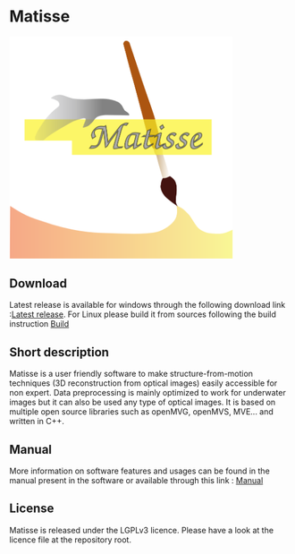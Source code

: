 Matisse
=====================================

<p align="left">
<img src="https://github.com/IfremerUnderwater/Matisse/raw/master/Src/MatisseGui/resources/ifremer-grand.png" width="400">
<p/>

## Download

Latest release is available for windows through the following download link :[Latest release](https://github.com/IfremerUnderwater/Matisse/releases).
For Linux please build it from sources following the build instruction [Build](https://github.com/IfremerUnderwater/Matisse/blob/master/BUILD.md)

## Short description

Matisse is a user friendly software to make structure-from-motion techniques (3D reconstruction from optical images) easily accessible for non expert.
Data preprocessing is mainly optimized to work for underwater images but it can also be used any type of optical images.
It is based on multiple open source libraries such as openMVG, openMVS, MVE... and written in C++.

## Manual

More information on software features and usages can be found in the manual present in the software or available through this link : [Manual](https://github.com/IfremerUnderwater/Matisse/blob/master/Config/help/MatisseHelp_EN.pdf)

## License 

Matisse is released under the LGPLv3 licence. Please have a look at the licence file at the repository root.
